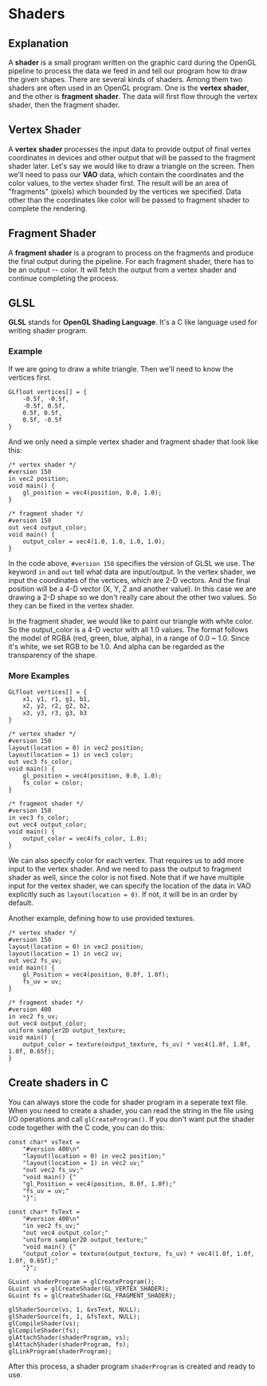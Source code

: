 # Shaders

## Explanation

A **shader** is a small program written on the graphic card during the OpenGL pipeline to process the data we feed in and tell our program how to draw the given shapes. There are several kinds of shaders. Among them two shaders are often used in an OpenGL program. One is the **vertex shader**, and the other is **fragment shader**. The data will first flow through the vertex shader, then the fragment shader.

## Vertex Shader

A **vertex shader** processes the input data to provide output of final vertex coordinates in devices and other output that will be passed to the fragment shader later. Let's say we would like to draw a triangle on the screen. Then we'll need to pass our **VAO** data, which contain the coordinates and the color values, to the vertex shader first. The result will be an area of "fragments" (pixels) which bounded by the vertices we specified. Data other than the coordinates like color will be passed to fragment shader to complete the rendering. 

## Fragment Shader

A **fragment shader** is a program to process on the fragments and produce the final output during the pipeline. For each fragment shader, there has to be an output -- color. It will fetch the output from a vertex shader and continue completing the process. 

## GLSL

**GLSL** stands for **OpenGL Shading Language**. It's a C like language used for writing shader program. 

### Example
If we are going to draw a white triangle. Then we'll need to know the vertices first. 

```
GLfloat vertices[] = {
    -0.5f, -0.5f,
    -0.5f, 0.5f,
    0.5f, 0.5f,
    0.5f, -0.5f
}
```

And we only need a simple vertex shader and fragment shader that look like this:

```
/* vertex shader */
#version 150
in vec2 position; 
void main() {
    gl_position = vec4(position, 0.0, 1.0);
}

/* fragment shader */
#version 150
out vec4 output_color;
void main() {
    output_color = vec4(1.0, 1.0, 1.0, 1.0);
}
```

In the code above, `#version 150` specifies the version of GLSL we use. The keyword `in` and `out` tell what data are input/output. In the vertex shader, we input the coordinates of the vertices, which are 2-D vectors. And the final position will be a 4-D vector (X, Y, Z and another value). In this case we are drawing a 2-D shape so we don't really care about the other two values. So they can be fixed in the vertex shader. 

In the fragment shader, we would like to paint our triangle with white color. So the output_color is a 4-D vector with all 1.0 values. The format follows the model of RGBA (red, green, blue, alpha), in a range of 0.0 ~ 1.0. Since it's white, we set RGB to be 1.0. And alpha can be regarded as the transparency of the shape.  

### More Examples
```
GLfloat vertices[] = {
    x1, y1, r1, g1, b1,
    x2, y2, r2, g2, b2,
    x3, y3, r3, g3, b3
}
```

```
/* vertex shader */
#version 150
layout(location = 0) in vec2 position; 
layout(location = 1) in vec3 color;
out vec3 fs_color;
void main() {
    gl_position = vec4(position, 0.0, 1.0);
    fs_color = color;
}

/* fragment shader */
#version 150
in vec3 fs_color;
out vec4 output_color;
void main() {
    output_color = vec4(fs_color, 1.0);
}
```
We can also specify color for each vertex. That requires us to add more input to the vertex shader. And we need to pass the output to fragment shader as well, since the color is not fixed. Note that if we have multiple input for the vertex shader, we can specify the location of the data in VAO explicitly such as `layout(location = 0)`. If not, it will be in an order by default. 

Another example, defining how to use provided textures.

```
/* vertex shader */
#version 150
layout(location = 0) in vec2 position;
layout(location = 1) in vec2 uv;
out vec2 fs_uv;
void main() {
    gl_Position = vec4(position, 0.0f, 1.0f);
    fs_uv = uv;
}

/* fragment shader */
#version 400
in vec2 fs_uv;
out vec4 output_color;
uniform sampler2D output_texture;
void main() {
    output_color = texture(output_texture, fs_uv) * vec4(1.0f, 1.0f, 1.0f, 0.65f);
}
```

## Create shaders in C

You can always store the code for shader program in a seperate text file. When you need to create a shader, you can read the string in the file using I/O operations and call `glCreateProgram()`. If you don't want put the shader code together with the C code, you can do this:

```
const char* vsText =
    "#version 400\n"
    "layout(location = 0) in vec2 position;"
    "layout(location = 1) in vec2 uv;"
    "out vec2 fs_uv;"
    "void main() {"
    "gl_Position = vec4(position, 0.0f, 1.0f);"
    "fs_uv = uv;"
    "}";

const char* fsText =
    "#version 400\n"
    "in vec2 fs_uv;"
    "out vec4 output_color;"
    "uniform sampler2D output_texture;"
    "void main() {"
    "output_color = texture(output_texture, fs_uv) * vec4(1.0f, 1.0f, 1.0f, 0.65f);"
    "}";

GLuint shaderProgram = glCreateProgram();
GLuint vs = glCreateShader(GL_VERTEX_SHADER);
GLuint fs = glCreateShader(GL_FRAGMENT_SHADER);

glShaderSource(vs, 1, &vsText, NULL);
glShaderSource(fs, 1, &fsText, NULL);
glCompileShader(vs);
glCompileShader(fs);
glAttachShader(shaderProgram, vs);
glAttachShader(shaderProgram, fs);
glLinkProgram(shaderProgram);
``` 

After this process, a shader program `shaderProgram` is created and ready to use.